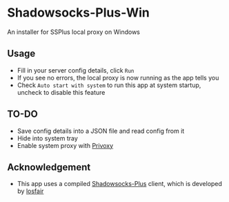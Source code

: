 # Shadowsocks-Plus-Win
An installer for SSPlus local proxy on Windows

## Usage
- Fill in your server config details, click `Run`
- If you see no errors, the local proxy is now running as the app tells you
- Check `Auto start with system` to run this app at system startup, uncheck to disable this feature

## TO-DO
- Save config details into a JSON file and read config from it
- Hide into system tray
- Enable system proxy with [Privoxy](https://www.privoxy.org/)

## Acknowledgement
- This app uses a compiled [Shadowsocks-Plus](https://github.com/shadowsocks-plus/shadowsocks-plus) client, which is developed by [losfair](https://github.com/losfair)
